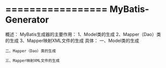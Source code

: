 =================
MyBatis-Generator
=================

概述：
    MyBatis生成器的主要作用：
        1、Model类的生成
        2、Mapper（Dao）类的生成
        3、Mapper映射XML文件的生成
具体：
    一、Model类的生成
        
    二、Mapper（Dao）类的生成
        
    三、Mapper映射XML文件的生成